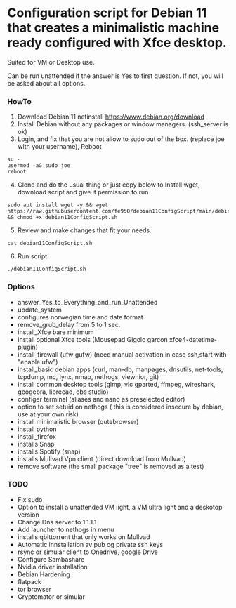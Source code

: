 #  Configuration script for Debian 11 that creates a minimalistic machine ready configured with Xfce desktop.
Suited for VM or Desktop use.

Can be run unattended if the answer is Yes to first question.
If not, you will be asked about all options.


### HowTo
 1. Download Debian 11 netinstall https://www.debian.org/download 
 2. Install Debian without any packages or window managers. (ssh_server is ok)
 3. Login, and fix that you are not allow to sudo out of the box. (replace joe with your username), Reboot
```
su -
usermod -aG sudo joe
reboot
```

4. Clone and do the usual thing or just copy below to Install wget, download script and give it permission to run
 ```
sudo apt install wget -y && wget https://raw.githubusercontent.com/fe950/debian11ConfigScript/main/debian11ConfigScript.sh && chmod +x debian11ConfigScript.sh
```
5. Review and make changes that fit your needs.
```
cat debian11ConfigScript.sh
```
6. Run script
```
./debian11ConfigScript.sh

```
### Options 
- answer_Yes_to_Everything_and_run_Unattended
- update_system
- configures norwegian time and date format
- remove_grub_delay from 5 to 1 sec.
- install_Xfce bare minimum
- install optional Xfce tools (Mousepad Gigolo garcon xfce4-datetime-plugin)
- install_firewall (ufw  gufw)  (need manual activation in case ssh,start with "enable ufw")
- install_basic debian apps (curl, man-db, manpages, dnsutils, net-tools, tcpdump, mc, lynx, nmap, nethogs, viewnior, git)
- install common desktop tools (gimp, vlc gparted, ffmpeg, wireshark, geogebra, librecad, obs studio)
- configer terminal (aliases and nano as preselected editor)
- option to set setuid on nethogs ( this is considered insecure by debian, use at your own risk)
- install minimalistic browser (qutebrowser)
- install python
- install_firefox
- installs Snap
- installs Spotify (snap)
- installs Mullvad Vpn client (direct download from Mullvad)
- remove software (the small package "tree" is removed as a test)







### TODO
- Fix sudo 
- Option to install a unattended VM light, a VM ultra light and a deskotop version
- Change Dns server to 1.1.1.1
- Add launcher to nethogs in menu
- installs qbittorrent that only works on Mullvad
- Automatic innstallation av pub og private ssh keys
- rsync or simular client to Onedrive, google Drive
- Configure Sambashare
- Nvidia driver installation
- Debian Hardening
- flatpack
- tor browser
- Cryptomator or simular
